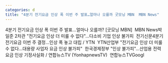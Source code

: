 ```yaml
---
categories: d
title: "4분기 전기요금 인상 폭 이번 주 발표…얼마나 오를까 굿모닝 MBN  MBN News"
---
```

4분기 전기요금 인상 폭 이번 주 발표…얼마나 오를까? [굿모닝 MBN]&nbsp;&nbsp;MBN News박일준 2차관 "전기요금 인상 더 미룰 수 없다"…다소비 기업 인상 불가피&nbsp;&nbsp;전기신문4분기 전기요금 이번 주 결정...인상 폭 놓고 대립 / YTN&nbsp;&nbsp;YTN산업부 "전기요금 인상 더 미룰 수 없다…대용량 사업자 요금 인상 불가피"&nbsp;&nbsp;한국경제정부 "인상 불가피"…산업용 전력요금 인상 기정사실화 / 연합뉴스TV (YonhapnewsTV)&nbsp;&nbsp;연합뉴스TVGoogl